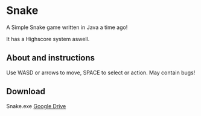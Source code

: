 # Snake
A Simple Snake game written in Java a time ago!

It has a Highscore system aswell.



## About and instructions
Use WASD or arrows to move,
SPACE to select or action.
May contain bugs!

## Download
Snake.exe [Google Drive](https://drive.google.com/uc?authuser=0&id=18l-j1NYIpzYbYtovCWU5A9CQp2ZChVc1&export=download)

